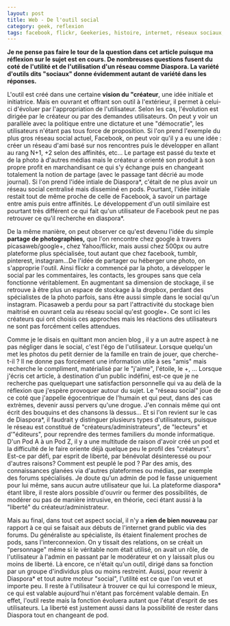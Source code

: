 ```yaml
---
layout: post
title: Web - De l'outil social
category: geek, reflexion
tags: facebook, flickr, Geekeries, histoire, internet, réseaux sociaux, twitter
---
```

**Je ne pense pas faire le tour de la question dans cet article puisque ma réflexion sur le sujet est en cours. De nombreuses questions fusent du coté de l'utilité et de l'utilisation d'un réseau comme Diaspora. La variété d'outils dits "sociaux" donne évidemment autant de variété dans les réponses.**

L'outil est créé dans une certaine **vision du "créateur**, une idée initiale et initiatrice. Mais en ouvrant et offrant son outil à l'extérieur, il permet à celui-ci d'évoluer par l'appropriation de l'utilisateur. Selon les cas, l'évolution est dirigée par le créateur ou par des demandes utilisateurs. On peut y voir un parallèle avec la politique entre une dictature et une "démocratie", les utilisateurs n'étant pas tous force de proposition. Si l'on prend l'exemple du plus gros réseau social actuel, Facebook, on peut voir qu'il y a eu une idée : créer un réseau d'ami basé sur nos rencontres puis le développer en allant au rang N+1, +2 selon des affinités, etc... Le partage est passé du texte et de la photo à d'autres médias mais le créateur a orienté son produit à son propre profit en marchandisant ce qui s'y échange puis en changeant totalement la notion de partage (avec le passage tant décrié au mode journal). Si l'on prend l'idée intiale de Diaspora*, c'était de ne plus avoir un réseau social centralisé mais disseminé en pods. Pourtant, l'idée initiale restait tout de même proche de celle de Facebook, à savoir un partage entre amis puis entre affinités. Le développement d'un outil similaire est pourtant très différent ce qui fait qu'un utilisateur de Facebook peut ne pas retrouver ce qu'il recherche en diaspora*.

De la même manière, on peut observer ce qu'est devenu l'idée du simple **partage de photographies,** que l'on rencontre chez google à travers picasaweb/google+, chez Yahoo/flickr, mais aussi chez 500px ou autre plateforme plus spécialisée, tout autant que chez facebook, tumblr, pinterest, instagram...De l'idée de partager ou héberger une photo, on s'approprie l'outil. Ainsi flickr a commencé par la photo, a développer le social par les commentaires, les contacts, les groupes sans que cela fonctionne véritablement. En augmentant sa dimension de stockage, il se retrouve à être plus un espace de stockage à la dropbox, perdant des spécialistes de la photo parfois, sans être aussi simple dans le social qu'un instagram. Picasaweb a perdu pour sa part l'attractivité du stockage bien maitrisé en ouvrant cela au réseau social qu'est google+. Ce sont ici les créateurs qui ont choisis ces approches mais les réactions des utilisateurs ne sont pas forcément celles attendues.

Comme je le disais en quittant mon ancien blog , il y a un autre aspect à ne pas négliger dans le social, c'est l'égo de l'utilisateur. Lorsque quelqu'un met les photos du petit dernier de la famille en train de jouer, que cherche-t-il ? Il ne donne pas forcément une information utile à ses "amis" mais recherche le compliment, matérialisé par le "j'aime", l'étoile, le +, ... Lorsque j'écris cet article, à destination d'un public indéfini, est-ce que je ne recherche pas quelquepart une satisfaction personnelle qui va au delà de la réflexion que j'espère provoquer autour du sujet. Le "réseau social" joue de ce coté que j'appelle égocentrique de l'humain et qui peut, dans des cas extrèmes, devenir aussi pervers qu'une drogue. J'en connais même qui ont écrit des bouquins et des chansons là dessus... Et si l'on revient sur le cas de Diaspora*, il faudrait y distinguer plusieurs types d'utilisateurs, puisque le réseau est constitué de "créateurs/administrateurs", de "lecteurs" et d'"éditeurs", pour reprendre des termes familiers du monde informatique. D'un Pod A à un Pod Z, il y a une multitude de raison d'avoir créé un pod et la difficulté de le faire oriente déjà quelque peu le profil des "créateurs". Est-ce par défi, par esprit de liberté, par bénévolat désinteressé ou pour d'autres raisons? Comment est peuplé le pod ? Par des amis, des connaissances glanées via d'autres plateformes ou médias, par exemple des forums spécialisés. Je doute qu'un admin de pod le fasse uniquement pour lui même, sans aucun autre utilisateur que lui. La plateforme diaspora* étant libre, il reste alors possible d'ouvrir ou fermer des possibilités, de modérer ou pas de manière intrusive, en théorie, ceci étant aussi à la "liberté" du créateur/administrateur.

Mais au final, dans tout cet aspect social, il n'y a **rien de bien nouveau** par rapport à ce qui se faisait aux débuts de l'internet grand public via des forums. Du généraliste au spécialiste, ils étaient finalement proches de pods, sans l'interconnexion. On y tissait des relations, on se créait un "personnage" même si le véritable nom était utilisé, on avait un rôle, de l'utilisateur à l'admin en passant par le modérateur et on y laissait plus ou moins de liberté. Là encore, ce n'était qu'un outil, dirigé dans sa fonction par un groupe d'individus plus ou moins restreint. Aussi, pour revenir à Diaspora* et tout autre moteur "social", l'utilité est ce que l'on veut et importe peu. Il reste à l'utilisateur à trouver ce qui lui correspond le mieux, ce qui est valable aujourd'hui n'étant pas forcément valable demain. En effet, l'outil reste mais la fonction évoluera autant que l'état d'esprit de ses utilisateurs. La liberté est justement aussi dans la possibilité de rester dans Diaspora tout en changeant de pod.
